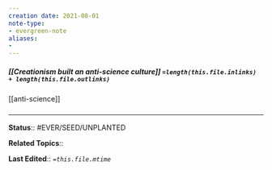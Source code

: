 ```yaml
---
creation date: 2021-08-01
note-type: 
- evergreen-note
aliases:
- 
---
```


##### [[Creationism built an anti-science culture]] `=length(this.file.inlinks) + length(this.file.outlinks)`

[[anti-science]]
### <hr class="footnote"/>

**Status**:: #EVER/SEED/UNPLANTED 

**Related Topics**:: 
	
**Last Edited**:: *`=this.file.mtime`*
